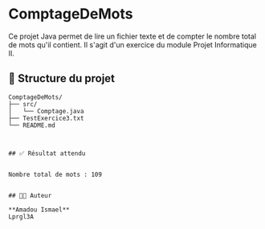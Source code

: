 
# ComptageDeMots

Ce projet Java permet de lire un fichier texte et de compter le nombre total de mots qu'il contient. Il s'agit d'un exercice du module Projet Informatique II.

## 📁 Structure du projet

```
ComptageDeMots/
├── src/
│   └── Comptage.java
├── TestExercice3.txt
└── README.md



## ✅ Résultat attendu


Nombre total de mots : 109


## 👨‍💻 Auteur

**Amadou Ismael**  
Lprgl3A
